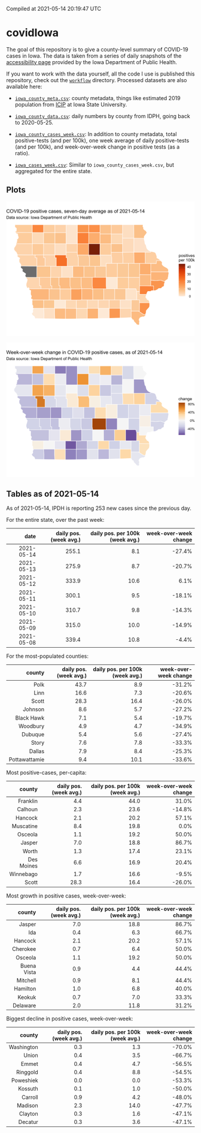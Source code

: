 Compiled at 2021-05-14 20:19:47 UTC

<!-- README.md is generated from README.Rmd. Please edit that file -->

# covidIowa

<!-- badges: start -->

<!-- badges: end -->

The goal of this repository is to give a county-level summary of
COVID-19 cases in Iowa. The data is taken from a series of daily
snapshots of the [accessibility
page](https://coronavirus.iowa.gov/pages/access) provided by the Iowa
Department of Public Health.

If you want to work with the data yourself, all the code I use is
published this repository, check out the [`workflow`](workflow)
directory. Processed datasets are also available here:

  - [`iowa_county_meta.csv`](https://raw.githubusercontent.com/ijlyttle/covidIowa/master/workflow/data/99-publish/iowa_county_meta.csv):
    county metadata, things like estimated 2019 population from
    [ICIP](https://www.icip.iastate.edu/tables/population/counties-estimates)
    at Iowa State University.

  - [`iowa_county_data.csv`](https://raw.githubusercontent.com/ijlyttle/covidIowa/master/workflow/data/99-publish/iowa_county_data.csv):
    daily numbers by county from IDPH, going back to 2020-05-25.

  - [`iowa_county_cases_week.csv`](https://raw.githubusercontent.com/ijlyttle/covidIowa/master/workflow/data/99-publish/iowa_county_data.csv):
    In addition to county metadata, total positive-tests (and per 100k),
    one week average of daily positive-tests (and per 100k), and
    week-over-week change in positive tests (as a ratio).

  - [`iowa_cases_week.csv`](https://raw.githubusercontent.com/ijlyttle/covidIowa/master/workflow/data/99-publish/iowa_cases_week.csv):
    Similar to `iowa_county_cases_week.csv`, but aggregated for the
    entire state.

## Plots

![](workflow/data/99-publish/iowa_cases.png)

![](workflow/data/99-publish/iowa_change.png)

## Tables as of 2021-05-14

As of 2021-05-14, IPDH is reporting 253 new cases since the previous
day.

For the entire state, over the past week:

|       date | daily pos. (week avg.) | daily pos. per 100k (week avg.) | week-over-week change |
| ---------: | ---------------------: | ------------------------------: | --------------------: |
| 2021-05-14 |                  255.1 |                             8.1 |               \-27.4% |
| 2021-05-13 |                  275.9 |                             8.7 |               \-20.7% |
| 2021-05-12 |                  333.9 |                            10.6 |                  6.1% |
| 2021-05-11 |                  300.1 |                             9.5 |               \-18.1% |
| 2021-05-10 |                  310.7 |                             9.8 |               \-14.3% |
| 2021-05-09 |                  315.0 |                            10.0 |               \-14.9% |
| 2021-05-08 |                  339.4 |                            10.8 |                \-4.4% |

For the most-populated counties:

|        county | daily pos. (week avg.) | daily pos. per 100k (week avg.) | week-over-week change |
| ------------: | ---------------------: | ------------------------------: | --------------------: |
|          Polk |                   43.7 |                             8.9 |               \-31.2% |
|          Linn |                   16.6 |                             7.3 |               \-20.6% |
|         Scott |                   28.3 |                            16.4 |               \-26.0% |
|       Johnson |                    8.6 |                             5.7 |               \-27.2% |
|    Black Hawk |                    7.1 |                             5.4 |               \-19.7% |
|      Woodbury |                    4.9 |                             4.7 |               \-34.9% |
|       Dubuque |                    5.4 |                             5.6 |               \-27.4% |
|         Story |                    7.6 |                             7.8 |               \-33.3% |
|        Dallas |                    7.9 |                             8.4 |               \-25.3% |
| Pottawattamie |                    9.4 |                            10.1 |               \-33.6% |

Most positive-cases, per-capita:

|     county | daily pos. (week avg.) | daily pos. per 100k (week avg.) | week-over-week change |
| ---------: | ---------------------: | ------------------------------: | --------------------: |
|   Franklin |                    4.4 |                            44.0 |                 31.0% |
|    Calhoun |                    2.3 |                            23.6 |               \-14.8% |
|    Hancock |                    2.1 |                            20.2 |                 57.1% |
|  Muscatine |                    8.4 |                            19.8 |                  0.0% |
|    Osceola |                    1.1 |                            19.2 |                 50.0% |
|     Jasper |                    7.0 |                            18.8 |                 86.7% |
|      Worth |                    1.3 |                            17.4 |                 23.1% |
| Des Moines |                    6.6 |                            16.9 |                 20.4% |
|  Winnebago |                    1.7 |                            16.6 |                \-9.5% |
|      Scott |                   28.3 |                            16.4 |               \-26.0% |

Most growth in positive cases, week-over-week:

|      county | daily pos. (week avg.) | daily pos. per 100k (week avg.) | week-over-week change |
| ----------: | ---------------------: | ------------------------------: | --------------------: |
|      Jasper |                    7.0 |                            18.8 |                 86.7% |
|         Ida |                    0.4 |                             6.3 |                 66.7% |
|     Hancock |                    2.1 |                            20.2 |                 57.1% |
|    Cherokee |                    0.7 |                             6.4 |                 50.0% |
|     Osceola |                    1.1 |                            19.2 |                 50.0% |
| Buena Vista |                    0.9 |                             4.4 |                 44.4% |
|    Mitchell |                    0.9 |                             8.1 |                 44.4% |
|    Hamilton |                    1.0 |                             6.8 |                 40.0% |
|      Keokuk |                    0.7 |                             7.0 |                 33.3% |
|    Delaware |                    2.0 |                            11.8 |                 31.2% |

Biggest decline in positive cases, week-over-week:

|     county | daily pos. (week avg.) | daily pos. per 100k (week avg.) | week-over-week change |
| ---------: | ---------------------: | ------------------------------: | --------------------: |
| Washington |                    0.3 |                             1.3 |               \-70.0% |
|      Union |                    0.4 |                             3.5 |               \-66.7% |
|      Emmet |                    0.4 |                             4.7 |               \-56.5% |
|   Ringgold |                    0.4 |                             8.8 |               \-54.5% |
|  Poweshiek |                    0.0 |                             0.0 |               \-53.3% |
|    Kossuth |                    0.1 |                             1.0 |               \-50.0% |
|    Carroll |                    0.9 |                             4.2 |               \-48.0% |
|    Madison |                    2.3 |                            14.0 |               \-47.7% |
|    Clayton |                    0.3 |                             1.6 |               \-47.1% |
|    Decatur |                    0.3 |                             3.6 |               \-47.1% |
